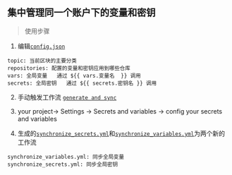 ## 集中管理同一个账户下的变量和密钥

>使用步骤

1.  编辑[`config.json`](https://github.com/nichuanfang/.github/blob/main/config.json)
```
topic: 当前区块的主要分类
repositories: 配置的变量和密钥应用到哪些仓库
vars: 全局变量   通过 ${{ vars.变量名  }} 调用
secrets: 全局密钥   通过 ${{ secrets.密钥名 }} 调用
```

2. 手动触发工作流 [`generate and sync`](https://github.com/nichuanfang/.github/actions/workflows/main.yml)

3. your project-> Settings -> Secrets and variables -> config your secrets and variables

4. 生成的[`synchronize_secrets.yml`](https://github.com/nichuanfang/.github/blob/main/.github/workflows/synchronize_secrets.yml)和[`synchronize_variables.yml`](https://github.com/nichuanfang/.github/blob/main/.github/workflows/synchronize_variables.yml)为两个新的工作流
```
synchronize_variables.yml: 同步全局变量
synchronize_secrets.yml: 同步全局密钥
```
